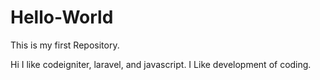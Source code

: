 # Hello-World
This is my first Repository.

Hi I like codeigniter, laravel, and javascript.
I Like development of coding.
